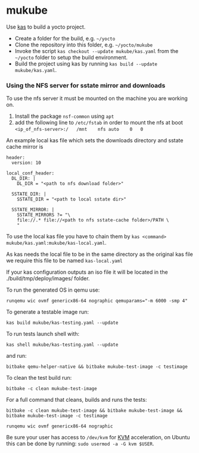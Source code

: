 # mukube

Use [kas](https://kas.readthedocs.io/en/latest/userguide.html#usage) to build a yocto project.

* Create a folder for the build, e.g. `~/yocto`
* Clone the repository into this folder, e.g. `~/yocto/mukube`
* Invoke the script `kas checkout --update mukube/kas.yaml` from the `~/yocto` folder to setup the build environment.
* Build the project using kas by running `kas build --update mukube/kas.yaml`.

### Using the NFS server for sstate mirror and downloads
To use the nfs server it must be mounted on the machine you are working on. 
1. Install the package `nsf-common` using `apt`
2. add the following line to `/etc/fstab` in order to mount the nfs at boot `<ip_of_nfs-server>:/	/mnt	nfs	auto	0	0` 

An example local kas file which sets the downloads directory and sstate cache mirror is
```
header:
  version: 10

local_conf_header:
  DL_DIR: |
    DL_DIR = "<path to nfs download folder>"

  SSTATE_DIR: |
    SSTATE_DIR = "<path to local sstate dir>"

  SSTATE_MIRROR: | 
    SSTATE_MIRRORS ?= "\
    file://.* file://<path to nfs sstate-cache folder>/PATH \
    "
``` 

To use the local kas file you have to chain them by `kas <command> mukube/kas.yaml:mukube/kas-local.yaml`.

As kas needs the local file to be in the same directory as the original kas file we require this file to be named `kas-local.yaml`

If your kas configuration outputs an iso file it will be located in the ./build/tmp/deploy/images/ folder.

To run the generated OS in qemu use:

`runqemu wic ovmf genericx86-64 nographic qemuparams="-m 6000 -smp 4" `

To generate a testable image run: 

`kas build mukube/kas-testing.yaml --update`

To run tests launch shell with:

`kas shell mukube/kas-testing.yaml --update`

and run:

`bitbake qemu-helper-native && bitbake mukube-test-image -c testimage ` 

To clean the test build run:

`bitbake -c clean mukube-test-image ` 

For a full command that cleans, builds and runs the tests:

`bitbake -c clean mukube-test-image && bitbake mukube-test-image && bitbake mukube-test-image -c testimage ` 

`runqemu wic ovmf genericx86-64 nographic`

Be sure your user has access to `/dev/kvm` for [KVM](https://en.wikipedia.org/wiki/Kernel-based_Virtual_Machine) acceleration, on Ubuntu this can be done by running: `sudo usermod -a -G kvm $USER`.
